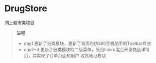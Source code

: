 # DrugStore
网上超市类项目
> **进程**
> - day1.更新了分类模块，更新了首页的仿360手机助手的Toolbar样式
> - day2~3.更新了分类模块的二级菜单，采用hibird混合开发商品详情页，并实现了订单页面和用户
收货地址模块
